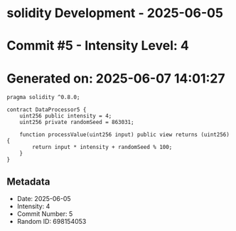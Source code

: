 ﻿# solidity Development - 2025-06-05
# Commit #5 - Intensity Level: 4
# Generated on: 2025-06-07 14:01:27
```solidity
pragma solidity ^0.8.0;

contract DataProcessor5 {
    uint256 public intensity = 4;
    uint256 private randomSeed = 863031;

    function processValue(uint256 input) public view returns (uint256) {
        return input * intensity + randomSeed % 100;
    }
}
```
## Metadata
- Date: 2025-06-05
- Intensity: 4
- Commit Number: 5
- Random ID: 698154053
